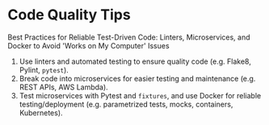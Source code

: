# Code Quality Tips

Best Practices for Reliable Test-Driven Code: Linters, Microservices, and Docker to Avoid 'Works on My Computer' Issues

1.  Use linters and automated testing to ensure quality code (e.g. Flake8, Pylint, `pytest`).
1.  Break code into microservices for easier testing and maintenance (e.g. REST APIs, AWS Lambda).
1.  Test microservices with Pytest and `fixtures`, and use Docker for reliable testing/deployment (e.g. parametrized tests, mocks, containers, Kubernetes).
